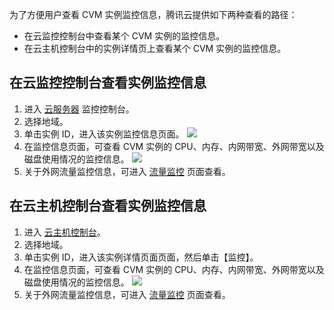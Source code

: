 
为了方便用户查看 CVM 实例监控信息，腾讯云提供如下两种查看的路径：

- 在云监控控制台中查看某个 CVM 实例的监控信息。
- 在云主机控制台中的实例详情页上查看某个 CVM 实例的监控信息。

## 在云监控控制台查看实例监控信息


1. 进入 [云服务器](https://console.cloud.tencent.com/monitor/product/cvm) 监控控制台。
2. 选择地域。
3. 单击实例 ID，进入该实例监控信息页面。
![](https://main.qcloudimg.com/raw/4256437c62f1aa42bf24d825fa6efe5b.png)
4. 在监控信息页面，可查看 CVM 实例的 CPU、内存、内网带宽、外网带宽以及磁盘使用情况的监控信息。
![](https://main.qcloudimg.com/raw/18a57ce53a6b16c5802e459b85b5f571.png)
5. 关于外网流量监控信息，可进入 [流量监控](https://console.cloud.tencent.com/monitor/flow) 页面查看。

## 在云主机控制台查看实例监控信息

1. 进入 [云主机控制台](https://console.cloud.tencent.com/cvm/index)。
2. 选择地域。
3. 单击实例 ID，进入该实例详情页面页面，然后单击【监控】。
4. 在监控信息页面，可查看 CVM 实例的 CPU、内存、内网带宽、外网带宽以及磁盘使用情况的监控信息。
![](https://main.qcloudimg.com/raw/8e2015171b99fe9572d76a80e64fba34.png)
5. 关于外网流量监控信息，可进入 [流量监控](https://console.cloud.tencent.com/monitor/flow) 页面查看。
